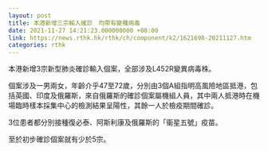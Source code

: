 ```yaml
---
layout: post
title: 本港新增三宗輸入確診　均帶有變種病毒
date: 2021-11-27 14:21:23.000000000 +08:00
link: https://news.rthk.hk/rthk/ch/component/k2/1621698-20211127.htm
categories: rthk
---
```


本港新增3宗新型肺炎確診輸入個案，全部涉及L452R變異病毒株。

個案涉及一男兩女，年齡介乎47至72歲，分別由3個A組指明高風險地區抵港，包括英國、印度及俄羅斯，來自俄羅斯的確診個案屬機組人員，其中兩人抵港時在機場臨時樣本採集中心的檢測結果呈陽性，其餘一人於檢疫期間確診。

3位患者都分別接種復必泰、阿斯利康及俄羅斯的「衞星五號」疫苗。

至於初步確診個案就有少於5宗。
